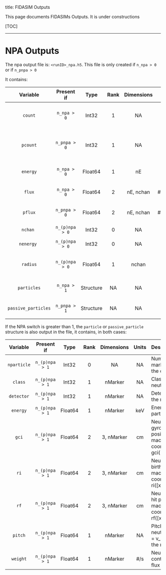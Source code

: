 title: FIDASIM Outputs

This page documents FIDASIMs Outputs. It is under constructions

[TOC]

---
# NPA Outputs
The npa output file is: `<runID>_npa.h5`. This file is only created if `n_npa > 0` or if `n_pnpa > 0`

It contains:

|       Variable      | Present if |  Type   | Rank | Dimensions | Units |               Description                |
|:-------------------:|:----------:|:-------:|:----:|:----------:|:-----:|:-----------------------------------------|
| `count`             | `n_npa > 0`| Int32   | 1    | NA         | NA    | Number of active markers that hit the detector: count(chan)|
| `pcount`            | `n_pnpa > 0`| Int32   | 1    | NA         | NA    | Number of passive markers that hit the detector: count(chan)|
| `energy`            | `n_npa > 0`| Float64 | 1    | nE         | keV   | Energy axis where the NPA flux is binned |
| `flux`              | `n_npa > 0`| Float64 | 2    | nE, nchan  | #/(s*keV)| Active Neutral flux: flux(energy,chan)   |
| `pflux`             | `n_pnpa > 0`| Float64 | 2    | nE, nchan  | #/(s*keV)| Passive Neutral flux: flux(energy,chan)   |
| `nchan `            | `n_(p)npa > 0`| Int32   | 0    | NA         | NA    | Number of channels     |
| `nenergy `          | `n_(p)npa > 0`| Int32   | 0    | NA         | NA    | Number of energies     |
| `radius`            | `n_(p)npa > 0`| Float64 | 1    | nchan      | m     | Detector LOS radius at midplane or tangency point     |
| `particles`         | `n_npa > 1`|  Structure| NA   | NA         | NA    | Data from the active markers, see below           |
| `passive_particles` | `n_pnpa > 1`| Structure   | NA    | NA         | NA    | Data from the passive markers, see below      |

If the NPA switch is greater than 1, the `particle` or `passive_particle` structure is also output in the file, it contains, in both cases:

|       Variable      | Present if    |  Type   | Rank | Dimensions | Units |               Description                |
|:-------------------:|:-------------:|:-------:|:----:|:----------:|:-----:|:-----------------------------------------|
| `nparticle`         | `n_(p)npa > 1`| Int32   | 0    | NA         | NA    | Number of markers that hit the detector|
| `class`             | `n_(p)npa > 1`| Int32   | 1    | nMarker    | NA    | Class of the neutral particle |
| `detector`          | `n_(p)npa > 1`| Int32   | 1    | nMarker    | NA    | Detector (channel) the marker hit|
| `energy`            | `n_(p)npa > 1`| Float64 | 1    | nMarker    | keV   | Energy of the particle |
| `gci`               | `n_(p)npa > 1`| Float64 | 2    | 3, nMarker | cm     | Neutral particle's gyrocenter birth position in machine coordinates: gci([x,y,z],particle)|
| `ri`                | `n_(p)npa > 1`| Float64 | 2    | 3, nMarker | cm     | Neutral particle's birth position in machine coordinates: ri([x,y,z],particle)|
| `rf`                | `n_(p)npa > 1`| Float64 | 2    | 3, nMarker | cm     | Neutral particle's hit position in machine coordinates: rf([x,y,z],particle)|
| `pitch`             | `n_(p)npa > 1`| Float64 | 1    | nMarker    | NA    | Pitch value of the neutral particle: p = v_parallel/v w.r.t. the magnetic field   |
| `weight`            | `n_(p)npa > 1`| Float64 | 1    | nMarker    | #/s   | Neutral particle's contribution to the flux |

